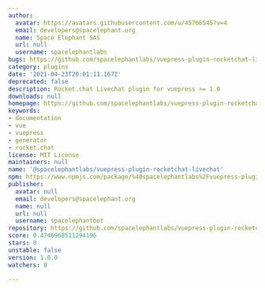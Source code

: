 ```yaml
---
author:
  avatar: https://avatars.githubusercontent.com/u/45766545?v=4
  email: developers@spacelephant.org
  name: Space Elephant SAS
  url: null
  username: spacelephantlabs
bugs: https://github.com/spacelephantlabs/vuepress-plugin-rocketchat-livechat/issues
category: plugins
date: '2021-04-23T20:01:11.167Z'
deprecated: false
description: Rocket.chat Livechat plugin for vuepress >= 1.0
downloads: null
homepage: https://github.com/spacelephantlabs/vuepress-plugin-rocketchat-livechat/
keywords:
- documentation
- vue
- vuepress
- generator
- rocket.chat
license: MIT License
maintainers: null
name: '@spacelephantlabs/vuepress-plugin-rocketchat-livechat'
npm: https://www.npmjs.com/package/%40spacelephantlabs%2Fvuepress-plugin-rocketchat-livechat
publisher:
  avatar: null
  email: developers@spacelephant.org
  name: null
  url: null
  username: spacelephantbot
repository: https://github.com/spacelephantlabs/vuepress-plugin-rocketchat-livechat
score: 0.4746968511294196
stars: 0
unstable: false
version: 1.0.0
watchers: 0

---
```


